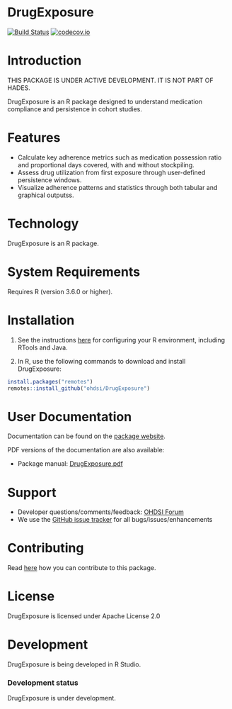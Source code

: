 DrugExposure
================


[![Build Status](https://github.com/OHDSI/DrugExposure/workflows/R-CMD-check/badge.svg)](https://github.com/OHDSI/DrugExposure/actions?query=workflow%3AR-CMD-check)
[![codecov.io](https://codecov.io/github/OHDSI/DrugExposure/coverage.svg?branch=main)](https://codecov.io/github/OHDSI/DrugExposure?branch=main)

Introduction
============

THIS PACKAGE IS UNDER ACTIVE DEVELOPMENT. IT IS NOT PART OF HADES.

DrugExposure is an R package designed to understand medication compliance and persistence in cohort studies. 

Features
========
- Calculate key adherence metrics such as medication possession ratio and proportional days covered, with and without stockpiling.
- Assess drug utilization from first exposure through user-defined persistence windows.
- Visualize adherence patterns and statistics through both tabular and graphical outputss.


Technology
============
DrugExposure is an R package.

System Requirements
============
Requires R (version 3.6.0 or higher). 

Installation
=============
1. See the instructions [here](https://ohdsi.github.io/Hades/rSetup.html) for configuring your R environment, including RTools and Java.

2. In R, use the following commands to download and install DrugExposure:

  ```r
  install.packages("remotes")
  remotes::install_github("ohdsi/DrugExposure")
  ```

User Documentation
==================
Documentation can be found on the [package website](https://ohdsi.github.io/DrugExposure).

PDF versions of the documentation are also available:
* Package manual: [DrugExposure.pdf](https://raw.githubusercontent.com/OHDSI/DrugExposure/main/extras/DrugExposure.pdf)

Support
=======
* Developer questions/comments/feedback: <a href="http://forums.ohdsi.org/c/developers">OHDSI Forum</a>
* We use the <a href="https://github.com/OHDSI/DrugExposure/issues">GitHub issue tracker</a> for all bugs/issues/enhancements

Contributing
============
Read [here](https://ohdsi.github.io/Hades/contribute.html) how you can contribute to this package.

License
=======
DrugExposure is licensed under Apache License 2.0

Development
===========
DrugExposure is being developed in R Studio.

### Development status

DrugExposure is under development.
